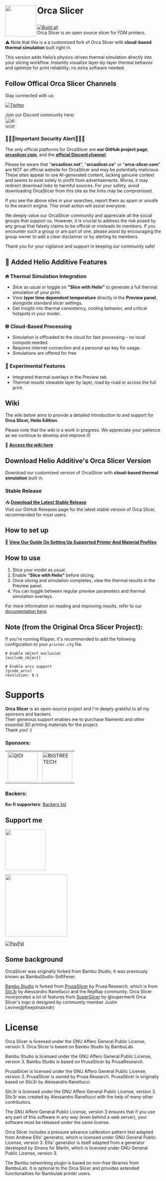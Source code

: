 <h1> <p "font-size:200px;"><img align="left" src="https://github.com/SoftFever/OrcaSlicer/blob/main/resources/images/OrcaSlicer.ico" width="100"> Orca Slicer</p> </h1>

[![Build all](https://github.com/SoftFever/OrcaSlicer/actions/workflows/build_all.yml/badge.svg?branch=main)](https://github.com/Helio-Additive/OrcaSlicer/actions)
<br>Orca Slicer is an open source slicer for FDM printers. 

⚠️ Note that this is a a customized fork of Orca Slicer with **cloud-based thermal simulation** built right in.

This version adds Helio’s physics-driven thermal simulation directly into your slicing workflow. Instantly visualize layer-by-layer thermal behavior and optimize for print reliability;  no extra software needed.

## Follow Offical Orca Slicer Channels
Stay connected with us:

[![Twitter](https://img.shields.io/badge/Twitter-1DA1F2?logo=twitter&logoColor=white&style=flat)](https://twitter.com/real_OrcaSlicer)

Join our Discord community here:<br>
<a href="https://discord.gg/P4VE9UY9gJ"><img src="https://img.shields.io/static/v1?message=Discord&logo=discord&label=&color=7289DA&logoColor=white&labelColor=&style=for-the-badge" height="35" alt="discord logo"/> </a>
 
 <h3>🚨🚨🚨Important Security Alert🚨🚨🚨</h3> 

The only official platforms for OrcaSlicer are **our GitHub project page**, <a href="https://orcaslicer.com/">**orcaslicer.com**</a>, and the <a href="https://discord.gg/P4VE9UY9gJ">**official Discord channel**</a>.

Please be aware that "**orcaslicer.net**", "**orcaslicer.co**" or "**orca-slicer.com**" are NOT an official website for OrcaSlicer and may be potentially malicious. These sites appear to use AI-generated content, lacking genuine context and seems to exist solely to profit from advertisements. Worse, it may redirect download links to harmful sources. For your safety, avoid downloading OrcaSlicer from this site as the links may be compromised. 

If you see the above sites in your searches, report them as spam or unsafe to the search engine. This small action will assist everyone.

We deeply value our OrcaSlicer community and appreciate all the social groups that support us. However, it is crucial to address the risk posed by any group that falsely claims to be official or misleads its members. If you encounter such a group or are part of one, please assist by encouraging the group owner to add a clear disclaimer or by alerting its members.

Thank you for your vigilance and support in keeping our community safe!

## 🚀 Added Helio Additive Features

### 🔥 Thermal Simulation Integration
- Slice as usual or toggle on **"Slice with Helio"** to generate a full thermal simulation of your print.
- View **layer time dependent temperature** directly in the **Preview panel**, alongside standard slicer settings.
- Get insight into thermal consistency, cooling behavior, and critical hotspots in your model.

### 🌐 Cloud-Based Processing
- Simulation is offloaded to the cloud for fast processing – no local compute needed.
- Requires internet connection and a personal api key for usage.
- Simulations are offered for free

### 🧪 Experimental Features
- Integrated thermal overlays in the Preview tab.
- Thermal results viewable layer by layer, road by road or across the full print.

## Wiki
The wiki below aims to provide a detailed introduction to and support for **Orca Slicer, Helio Edition**.

Please note that the wiki is a work in progress. We appreciate your patience as we continue to develop and improve it!

📝 **[Access the wiki here](https://wiki.helioadditive.com/en/orcaslicer)**  

## Download Helio Additive's Orca Slicer Version

Download our customized version of OrcaSlicer with **cloud-based thermal simulation** built in.

### Stable Release
📥 **[Download the Latest Stable Release](https://github.com/Helio-Additive/OrcaSlicer/releases)**  
Visit our GitHub Releases page for the latest stable version of Orca Slicer, recommended for most users.

## How to set up

📝 **[View Our Guide On Setting Up Supported Printer And Material Profiles](https://docs.helioadditive.com/en/slicers/orcaslicer/#initial-set-up)** 

## How to use
1. Slice your model as usual.
2. Enable **“Slice with Helio”** before slicing.
3. Once slicing and simulation completes, view the thermal results in the Preview panel.
4. You can toggle between regular preview parameters and thermal simulation overlays.

For more information on reading and improving results, refer to our [documentation here](https://docs.helioadditive.com/en/slicers/orcaslicer/#how-to-interpret-thermal-index). 

## Note (from the Original Orca Slicer Project): 
If you're running Klipper, it's recommended to add the following configuration to your `printer.cfg` file.
```
# Enable object exclusion
[exclude_object]

# Enable arcs support
[gcode_arcs]
resolution: 0.1
```

# Supports
**Orca Slicer** is an open-source project and I'm deeply grateful to all my sponsors and backers.   
Their generous support enables me to purchase filaments and other essential 3D printing materials for the project.   
Thank you! :)

### Sponsors:  
<table>
<tr>
<td>
<a href="https://qidi3d.com/">
    <img src="SoftFever_doc\sponsor_logos\QIDI.png" alt="QIDI" width="96" height="">
</a>
</td>
<td>
<a href="https://bigtree-tech.com/">
    <img src="SoftFever_doc\sponsor_logos\BigTreeTech.png" alt="BIGTREE TECH" width="96" height="">
</a>
</td>
</tr>
</table>

### Backers:  
**Ko-fi supporters**: [Backers list](https://github.com/user-attachments/files/16147016/Supporters_638561417699952499.csv)

## Support me  
<a href="https://github.com/sponsors/SoftFever"><img src="https://img.shields.io/static/v1?label=Sponsor&message=%E2%9D%A4&logo=GitHub&color=%23fe8e86" width="130"></a>

<a href="https://ko-fi.com/G2G5IP3CP"><img src="https://ko-fi.com/img/githubbutton_sm.svg" width="200"></a>

[![PayPal](https://img.shields.io/badge/PayPal-00457C?style=for-the-badge&logo=paypal&logoColor=white)](https://paypal.me/softfever3d)


## Some background
OrcaSlicer was originally forked from Bambu Studio, it was previously known as BambuStudio-SoftFever.

[Bambu Studio](https://github.com/bambulab/BambuStudio) is forked from [PrusaSlicer](https://github.com/prusa3d/PrusaSlicer) by Prusa Research, which is from [Slic3r](https://github.com/Slic3r/Slic3r) by Alessandro Ranellucci and the RepRap community.
Orca Slicer incorporates a lot of features from [SuperSlicer](https://github.com/supermerill/SuperSlicer) by @supermerill
Orca Slicer's logo is designed by community member Justin Levine(@freejstnalxndr)  


# License
Orca Slicer is licensed under the GNU Affero General Public License, version 3. Orca Slicer is based on Bambu Studio by BambuLab.

Bambu Studio is licensed under the GNU Affero General Public License, version 3. Bambu Studio is based on PrusaSlicer by PrusaResearch.

PrusaSlicer is licensed under the GNU Affero General Public License, version 3. PrusaSlicer is owned by Prusa Research. PrusaSlicer is originally based on Slic3r by Alessandro Ranellucci.

Slic3r is licensed under the GNU Affero General Public License, version 3. Slic3r was created by Alessandro Ranellucci with the help of many other contributors.

The GNU Affero General Public License, version 3 ensures that if you use any part of this software in any way (even behind a web server), your software must be released under the same license.

Orca Slicer includes a pressure advance calibration pattern test adapted from Andrew Ellis' generator, which is licensed under GNU General Public License, version 3. Ellis' generator is itself adapted from a generator developed by Sineos for Marlin, which is licensed under GNU General Public License, version 3.

The Bambu networking plugin is based on non-free libraries from BambuLab. It is optional to the Orca Slicer and provides extended functionalities for Bambulab printer users.

